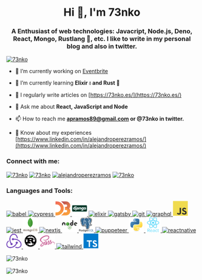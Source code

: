 <h1 align="center">Hi 👋, I'm 73nko</h1>
<h3 align="center">A Enthusiast of web technologies: Javacript, Node.js, Deno, React, Mongo, Rustlang 🦀, etc. I like to write in my personal blog and also in twitter.</h3>

<p align="left"> <a href="https://twitter.com/73nko" target="blank"><img src="https://img.shields.io/twitter/follow/73nko?logo=twitter&style=for-the-badge" alt="73nko" /></a> </p>

- 🔭 I’m currently working on [Eventbrite](https://www.eventbrite.com/)

- 🌱 I’m currently learning **Elixir 💧 and Rust 🦀**

- 📝 I regularly write articles on [https://73nko.es/](https://73nko.es/)

- 💬 Ask me about **React, JavaScript and Node**

- 📫 How to reach me **apramos89@gmail.com or @73nko in twitter.**

- 📄 Know about my experiences [https://www.linkedin.com/in/alejandroperezramos/](https://www.linkedin.com/in/alejandroperezramos/)

<h3 align="left">Connect with me:</h3>
<p align="left">
<a href="https://codepen.io/73nko" target="blank"><img align="center" src="https://cdn.jsdelivr.net/npm/simple-icons@3.0.1/icons/codepen.svg" alt="73nko" height="30" width="40" /></a>
<a href="https://twitter.com/73nko" target="blank"><img align="center" src="https://cdn.jsdelivr.net/npm/simple-icons@3.0.1/icons/twitter.svg" alt="73nko" height="30" width="40" /></a>
<a href="https://linkedin.com/in/alejandroperezramos" target="blank"><img align="center" src="https://cdn.jsdelivr.net/npm/simple-icons@3.0.1/icons/linkedin.svg" alt="alejandroperezramos" height="30" width="40" /></a>
<a href="https://stackoverflow.com/users/73nko" target="blank"><img align="center" src="https://cdn.jsdelivr.net/npm/simple-icons@3.0.1/icons/stackoverflow.svg" alt="73nko" height="30" width="40" /></a>
</p>

<h3 align="left">Languages and Tools:</h3>
<p align="left"> <a href="https://babeljs.io/" target="_blank"> <img src="https://www.vectorlogo.zone/logos/babeljs/babeljs-icon.svg" alt="babel" width="40" height="40"/> </a> <a href="https://www.cypress.io" target="_blank"> <img src="https://raw.githubusercontent.com/simple-icons/simple-icons/6e46ec1fc23b60c8fd0d2f2ff46db82e16dbd75f/icons/cypress.svg" alt="cypress" width="40" height="40"/> </a> <a href="https://d3js.org/" target="_blank"> <img src="https://raw.githubusercontent.com/devicons/devicon/master/icons/d3js/d3js-original.svg" alt="d3js" width="40" height="40"/> </a> <a href="https://www.djangoproject.com/" target="_blank"> <img src="https://raw.githubusercontent.com/devicons/devicon/master/icons/django/django-original.svg" alt="django" width="40" height="40"/> </a> <a href="https://elixir-lang.org" target="_blank"> <img src="https://www.vectorlogo.zone/logos/elixir-lang/elixir-lang-icon.svg" alt="elixir" width="40" height="40"/> </a> <a href="https://www.gatsbyjs.com/" target="_blank"> <img src="https://www.vectorlogo.zone/logos/gatsbyjs/gatsbyjs-icon.svg" alt="gatsby" width="40" height="40"/> </a> <a href="https://git-scm.com/" target="_blank"> <img src="https://www.vectorlogo.zone/logos/git-scm/git-scm-icon.svg" alt="git" width="40" height="40"/> </a> <a href="https://graphql.org" target="_blank"> <img src="https://www.vectorlogo.zone/logos/graphql/graphql-icon.svg" alt="graphql" width="40" height="40"/> </a> <a href="https://developer.mozilla.org/en-US/docs/Web/JavaScript" target="_blank"> <img src="https://raw.githubusercontent.com/devicons/devicon/master/icons/javascript/javascript-original.svg" alt="javascript" width="40" height="40"/> </a> <a href="https://jestjs.io" target="_blank"> <img src="https://www.vectorlogo.zone/logos/jestjsio/jestjsio-icon.svg" alt="jest" width="40" height="40"/> </a> <a href="https://www.mongodb.com/" target="_blank"> <img src="https://raw.githubusercontent.com/devicons/devicon/master/icons/mongodb/mongodb-original-wordmark.svg" alt="mongodb" width="40" height="40"/> </a> <a href="https://nextjs.org/" target="_blank"> <img src="https://cdn.worldvectorlogo.com/logos/nextjs-3.svg" alt="nextjs" width="40" height="40"/> </a> <a href="https://nodejs.org" target="_blank"> <img src="https://raw.githubusercontent.com/devicons/devicon/master/icons/nodejs/nodejs-original-wordmark.svg" alt="nodejs" width="40" height="40"/> </a> <a href="https://www.postgresql.org" target="_blank"> <img src="https://raw.githubusercontent.com/devicons/devicon/master/icons/postgresql/postgresql-original-wordmark.svg" alt="postgresql" width="40" height="40"/> </a> <a href="https://github.com/puppeteer/puppeteer" target="_blank"> <img src="https://www.vectorlogo.zone/logos/pptrdev/pptrdev-official.svg" alt="puppeteer" width="40" height="40"/> </a> <a href="https://www.python.org" target="_blank"> <img src="https://raw.githubusercontent.com/devicons/devicon/master/icons/python/python-original.svg" alt="python" width="40" height="40"/> </a> <a href="https://reactjs.org/" target="_blank"> <img src="https://raw.githubusercontent.com/devicons/devicon/master/icons/react/react-original-wordmark.svg" alt="react" width="40" height="40"/> </a> <a href="https://reactnative.dev/" target="_blank"> <img src="https://reactnative.dev/img/header_logo.svg" alt="reactnative" width="40" height="40"/> </a> <a href="https://redux.js.org" target="_blank"> <img src="https://raw.githubusercontent.com/devicons/devicon/master/icons/redux/redux-original.svg" alt="redux" width="40" height="40"/> </a> <a href="https://www.rust-lang.org" target="_blank"> <img src="https://raw.githubusercontent.com/devicons/devicon/master/icons/rust/rust-plain.svg" alt="rust" width="40" height="40"/> </a> <a href="https://sass-lang.com" target="_blank"> <img src="https://raw.githubusercontent.com/devicons/devicon/master/icons/sass/sass-original.svg" alt="sass" width="40" height="40"/> </a> <a href="https://tailwindcss.com/" target="_blank"> <img src="https://www.vectorlogo.zone/logos/tailwindcss/tailwindcss-icon.svg" alt="tailwind" width="40" height="40"/> </a> <a href="https://www.typescriptlang.org/" target="_blank"> <img src="https://raw.githubusercontent.com/devicons/devicon/master/icons/typescript/typescript-original.svg" alt="typescript" width="40" height="40"/> </a> </p>

<p><img align="center" src="https://github-readme-stats.vercel.app/api/top-langs?username=73nko&show_icons=true&locale=en&layout=compact" alt="73nko" /></p>

<p><img align="center" src="https://github-readme-streak-stats.herokuapp.com/?user=73nko&" alt="73nko" /></p>
